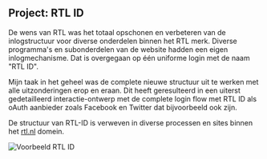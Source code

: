 ## Project: RTL ID

De wens van RTL was het totaal opschonen en verbeteren van de inlogstructuur voor diverse onderdelen binnen het RTL merk. Diverse programma's en subonderdelen van de website hadden een eigen inlogmechanisme. Dat is overgegaan op één uniforme login met de naam "RTL ID".

Mijn taak in het geheel was de complete nieuwe structuur uit te werken met alle uitzonderingen erop en eraan. Dit heeft geresulteerd in een uiterst gedetailleerd interactie-ontwerp met de complete login flow met RTL ID als oAuth aanbieder zoals Facebook en Twitter dat bijvoorbeeld ook zijn.

De structuur van RTL-ID is verweven in diverse processen en sites binnen het [rtl.nl](http://rtl.nl) domein.

![Voorbeeld RTL ID](/img/portfolio/rtl-id-item1.jpg)
